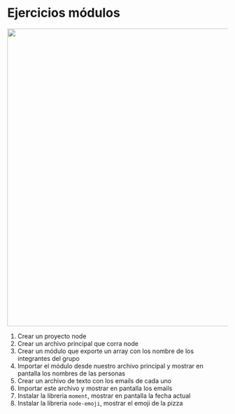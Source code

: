 # Ejercicios módulos

<img src="https://thumbor.forbes.com/thumbor/960x0/https%3A%2F%2Fspecials-images.forbesimg.com%2Fdam%2Fimageserve%2F1059538366%2F960x0.jpg%3Ffit%3Dscale"
width="680" />

1. Crear un proyecto node
2. Crear un archivo principal que corra node
3. Crear un módulo que exporte un array con los nombre de los integrantes del grupo
3. Importar el módulo desde nuestro archivo principal y mostrar en pantalla los nombres de las personas
5. Crear un archivo de texto con los emails de cada uno
6. Importar este archivo y mostrar en pantalla los emails
7. Instalar la libreria `moment`, mostrar en pantalla la fecha actual
8. Instalar la libreria `node-emoji`, mostrar el emoji de la pizza